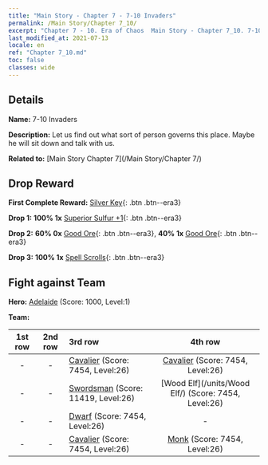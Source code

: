 ```yaml
---
title: "Main Story - Chapter 7 - 7-10 Invaders"
permalink: /Main Story/Chapter 7_10/
excerpt: "Chapter 7 - 10. Era of Chaos  Main Story - Chapter 7_10. 7-10 Invaders"
last_modified_at: 2021-07-13
locale: en
ref: "Chapter 7_10.md"
toc: false
classes: wide
---
```


## Details

 **Name:** 7-10 Invaders

 **Description:** Let us find out what sort of person governs this place. Maybe he will sit down and talk with us.

 **Related to:** [Main Story Chapter 7](/Main Story/Chapter 7/)

## Drop Reward

 **First Complete Reward:** [Silver Key](/Items/con_693/){: .btn .btn--era3}

 **Drop 1:** **100% 1x** [Superior Sulfur +1](/Items/mat_22/){: .btn .btn--era3}

 **Drop 2:** **60% 0x** [Good Ore](/Items/mat_12/){: .btn .btn--era3}, **40% 1x** [Good Ore](/Items/mat_12/){: .btn .btn--era3}

 **Drop 3:** **100% 1x** [Spell Scrolls](/Items/con_694/){: .btn .btn--era3}


## Fight against Team
 **Hero:** [Adelaide](/heroes/Adelaide/) (Score: 1000, Level:1)

 **Team:**


  | 1st row | 2nd row | 3rd row | 4th row |
  |:----:|:----:|:----|:----:|
  | - | - | [Cavalier](/units/Cavalier/) (Score: 7454, Level:26)  | [Cavalier](/units/Cavalier/) (Score: 7454, Level:26)  |
  | - | - | [Swordsman](/units/Swordsman/) (Score: 11419, Level:26)  | [Wood Elf](/units/Wood Elf/) (Score: 7454, Level:26)  |
  | - | - | [Dwarf](/units/Dwarf/) (Score: 7454, Level:26)  | - |
  | - | - | [Cavalier](/units/Cavalier/) (Score: 7454, Level:26)  | [Monk](/units/Monk/) (Score: 7454, Level:26)  |


